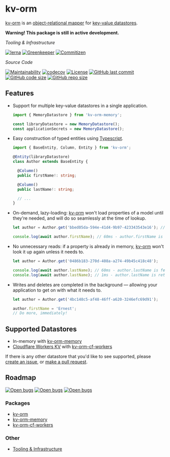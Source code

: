 # kv-orm
[kv-orm] is an [object-relational mapper](https://en.wikipedia.org/wiki/Object-relational_mapping) for [key-value datastores](https://en.wikipedia.org/wiki/Key-value_database).

**Warning! This package is still in active development.**

*Tooling & Infrastructure*

[![lerna](https://img.shields.io/badge/maintained%20with-lerna-cc00ff.svg)](https://lernajs.io/) 
[![Greenkeeper](https://badges.greenkeeper.io/GregBrimble/kv-orm.svg)](https://greenkeeper.io/)
[![Commitizen](https://img.shields.io/badge/commitizen-friendly-brightgreen.svg)](http://commitizen.github.io/cz-cli/)

*Source Code*

[![Maintainability](https://api.codeclimate.com/v1/badges/af22a9514da95ae6ff6c/maintainability)](https://codeclimate.com/github/GregBrimble/kv-orm/maintainability)
[![codecov](https://codecov.io/gh/GregBrimble/kv-orm/branch/master/graph/badge.svg)](https://codecov.io/gh/GregBrimble/kv-orm)
[![License](https://img.shields.io/github/license/gregbrimble/kv-orm.svg)](./LICENSE)
[![GitHub last commit](https://img.shields.io/github/last-commit/gregbrimble/kv-orm.svg?logo=github)](https://github.com/GregBrimble/kv-orm)
[![GitHub code size](https://img.shields.io/github/languages/code-size/gregbrimble/kv-orm.svg?logo=github)](https://github.com/GregBrimble/kv-orm)
[![GitHub repo size](https://img.shields.io/github/repo-size/gregbrimble/kv-orm.svg?logo=github)](https://github.com/GregBrimble/kv-orm)

## Features
* Support for multiple key-value datastores in a single application.
  ```typescript
  import { MemoryDatastore } from 'kv-orm-memory';

  const libraryDatastore = new MemoryDatastore();
  const applicationSecrets = new MemoryDatastore();
  ```
  
* Easy construction of typed entities using [Typescript](https://www.typescriptlang.org/).
  ```typescript
  import { BaseEntity, Column, Entity } from 'kv-orm';

  @Entity(libraryDatastore)
  class Author extends BaseEntity {
  
    @Column()
    public firstName!: string;
  
    @Column()
    public lastName!: string;
  
    // ...
  }
  ```
  
* On-demand, lazy-loading: [kv-orm] won't load properties of a model until they're needed, and will do so seamlessly at the time of lookup.
  ```typescript
  let author = Author.get('bbed05da-594e-41d4-9b97-423343543e16'); // 1ms - no properties of the author have been loaded

  console.log(await author.firstName); // 60ms - author.firstName is fetched 
  ```

* No unnecessary reads: if a property is already in memory, [kv-orm] won't look it up again unless it needs to.
  ```typescript
  let author = Author.get('0486b183-270d-408a-a274-49b45c418c48');
  
  console.log(await author.lastName); // 60ms - author.lastName is fetched
  console.log(await author.lastName); // 1ms - author.lastName is retrieved from memory (no lookup performed)
  ```
  
* Writes and deletes are completed in the background — allowing your application to get on with what it needs to.
  ```typescript
  let author = Author.get('4bc148c5-af48-46ff-a620-3246efc69d91');
  
  author.firstName = 'Ernest';
  // Do more, immediately!
  ```


## Supported Datastores
* In-memory with [kv-orm-memory]
* [Cloudflare Workers KV](https://www.cloudflare.com/products/workers-kv/) with [kv-orm-cf-workers]

If there is any other datastore that you'd like to see supported, please [create an issue](https://github.com/GregBrimble/kv-orm/issues/new), or [make a pull request](https://github.com/GregBrimble/kv-orm/fork).

## Roadmap
[![Open bugs](https://img.shields.io/github/issues-raw/GregBrimble/kv-orm/bug.svg?colorB=%23d73a4a&logo=github)](https://github.com/GregBrimble/kv-orm/labels/bug)
[![Open bugs](https://img.shields.io/github/issues-raw/GregBrimble/kv-orm/enhancement.svg?colorB=%23a2eeef&logo=github)](https://github.com/GregBrimble/kv-orm/labels/enhancement)
[![Open bugs](https://img.shields.io/github/issues-raw/GregBrimble/kv-orm/far%20future.svg?colorB=%23c4c6ff&logo=github)](https://github.com/GregBrimble/kv-orm/labels/far%20future)

### Packages
* [kv-orm](https://github.com/GregBrimble/kv-orm/projects/2)
* [kv-orm-memory](https://github.com/GregBrimble/kv-orm/projects/3)
* [kv-orm-cf-workers](https://github.com/GregBrimble/kv-orm/projects/4)

### Other
* [Tooling & Infrastructure](https://github.com/GregBrimble/kv-orm/projects/1)

[kv-orm]: https://github.com/GregBrimble/kv-orm
[kv-orm-core]: packages/kv-orm/README.md
[kv-orm-memory]: packages/kv-orm-memory/README.md
[kv-orm-cf-workers]: packages/kv-orm-cf-workers/README.md
